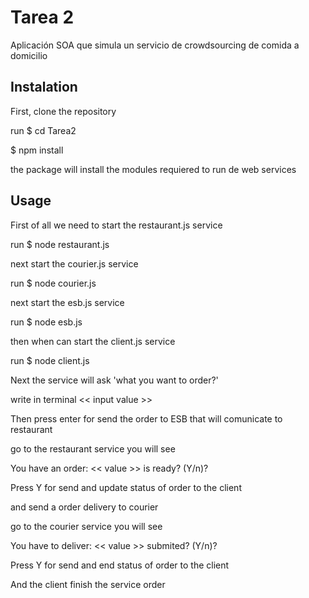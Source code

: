 # Tarea 2
Aplicación SOA que simula un servicio de crowdsourcing de comida a domicilio

## Instalation
First, clone the repository

run $ cd Tarea2

$ npm install

the package will install the modules requiered to run de web services

## Usage
First of all we need to start the restaurant.js service

run $ node restaurant.js

next start the courier.js service

run $ node courier.js

next start the esb.js service

run $ node esb.js

then when can start the client.js service

run $ node client.js

Next the service will ask 'what you want to order?'

write in terminal << input value >> 

Then press enter for send the order to ESB that will comunicate to restaurant

go to the restaurant service you will see

You have an order: << value >> is ready? (Y/n)?

Press Y for send and update status of order to the client

and send a order delivery to courier

go to the courier service you will see

You have to deliver: << value >> submited? (Y/n)?

Press Y for send and end status of order to the client

And the client finish the service order